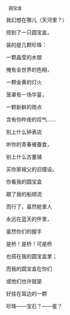      圆宝盒 

   我幻想在哪儿（天河里？） 

   捞到了一只圆宝盒， 

   装的是几颗珍珠： 

   一颗晶莹的水银 

   掩有全世界的色相， 

   一颗金黄的灯火 

   笼罩有一场华宴， 

   一颗新鲜的雨点 

   含有你昨夜的叹气…… 

   别上什么钟表店 

   听你的青春被蚕食， 

   别上什么古董铺 

   买你家祖父的旧摆设。 

   你看我的圆宝盒 

   跟了我的船顺流 

   而行了，虽然舱里人 

   永远在蓝天的怀里， 

   虽然你们的握手 

   是桥！是桥！可是桥 

   也搭在我的圆宝盒里； 

   而我的圆宝盒在你们 

   或他们也许就是 

   好挂在耳边的一颗 

   珍珠——宝石？——星？ 

